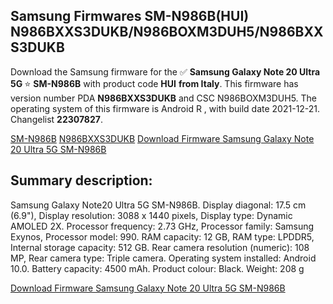 <h2>Samsung Firmwares SM-N986B(HUI) N986BXXS3DUKB/N986BOXM3DUH5/N986BXXS3DUKB</h2>
Download the Samsung firmware for the ✅ <strong>Samsung Galaxy Note 20 Ultra 5G </strong> ⭐ <strong>SM-N986B</strong> with product code <strong>HUI</strong> <strong> from Italy</strong>. This firmware has version number PDA <strong>N986BXXS3DUKB</strong> and CSC N986BOXM3DUH5. The operating system of this firmware is Android R , with build date 2021-12-21. Changelist <strong>22307827</strong>.

[SM-N986B](https://samfirm.shop/samsung/model/SM-N986B)
[N986BXXS3DUKB](https://samfirm.shop/samsung/pda/N986BXXS3DUKB)
[Download Firmware Samsung Galaxy Note 20 Ultra 5G SM-N986B](https://samfirm.shop/samsung/firmware/484304)
<h2>Summary description:</h2>
<p>Samsung Galaxy Note20 Ultra 5G SM-N986B. Display diagonal: 17.5 cm (6.9"), Display resolution: 3088 x 1440 pixels, Display type: Dynamic AMOLED 2X. Processor frequency: 2.73 GHz, Processor family: Samsung Exynos, Processor model: 990. RAM capacity: 12 GB, RAM type: LPDDR5, Internal storage capacity: 512 GB. Rear camera resolution (numeric): 108 MP, Rear camera type: Triple camera. Operating system installed: Android 10.0. Battery capacity: 4500 mAh. Product colour: Black. Weight: 208 g</p>


[Download Firmware Samsung Galaxy Note 20 Ultra 5G SM-N986B](https://samfirm.shop/samsung/firmware/484304)
